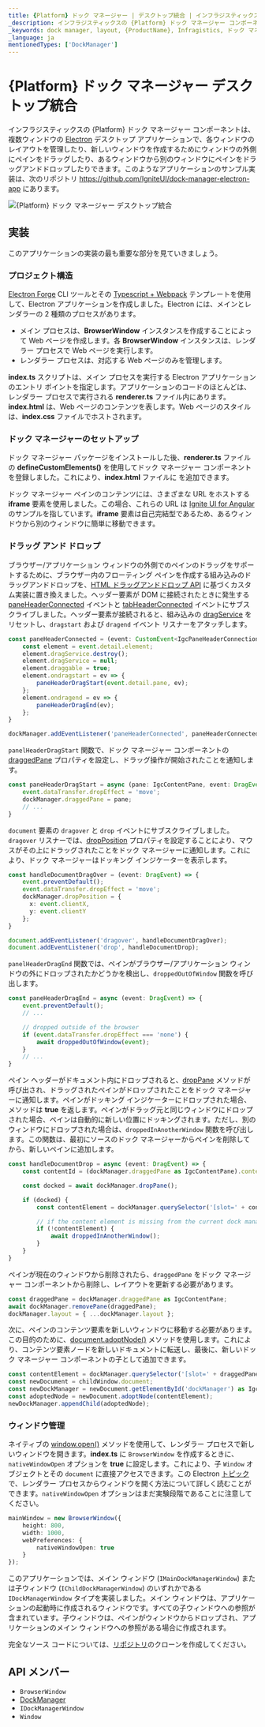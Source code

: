 ```yaml
---
title: {Platform} ドック マネージャー | デスクトップ統合 | インフラジスティックス
_description: インフラジスティックスの {Platform} ドック マネージャー コンポーネントを使用して、複数ウィンドウの Electron デスクトップ アプリケーションのレイアウトを管理します。{ProductName} ドック マネージャーのチュートリアルを是非お試しください!
_keywords: dock manager, layout, {ProductName}, Infragistics, ドック マネージャー, レイアウト, インフラジスティックス
_language: ja
mentionedTypes: ['DockManager']
---
```

# {Platform} ドック マネージャー デスクトップ統合

インフラジスティックスの {Platform} ドック マネージャー コンポーネントは、複数ウィンドウの [Electron](https://www.electronjs.org/) デスクトップ アプリケーションで、各ウィンドウのレイアウトを管理したり、新しいウィンドウを作成するためにウィンドウの外側にペインをドラッグしたり、あるウィンドウから別のウィンドウにペインをドラッグアンドドロップしたりできます。このようなアプリケーションのサンプル実装は、次のリポジトリ https://github.com/IgniteUI/dock-manager-electron-app にあります。

<!-- TODO: Add a gif of the application and a link to download the exe -->
<img class="responsive-img" src="../../images/dockmanager-electron-app.gif"
alt="{Platform} ドック マネージャー デスクトップ統合"/>

## 実装

このアプリケーションの実装の最も重要な部分を見ていきましょう。

### プロジェクト構造

[Electron Forge](https://www.electronforge.io/) CLI ツールとその [Typescript + Webpack](https://www.electronforge.io/templates/typescript-+-webpack-template) テンプレートを使用して、Electron アプリケーションを作成しました。Electron には、メインとレンダラーの 2 種類のプロセスがあります。
- メイン プロセスは、**BrowserWindow** インスタンスを作成することによって Web ページを作成します。各 **BrowserWindow** インスタンスは、レンダラー プロセスで Web ページを実行します。
- レンダラー プロセスは、対応する Web ページのみを管理します。

**index.ts** スクリプトは、メイン プロセスを実行する Electron アプリケーションのエントリ ポイントを指定します。アプリケーションのコードのほとんどは、レンダラー プロセスで実行される **renderer.ts** ファイル内にあります。**index.html** は、Web ページのコンテンツを表します。Web ページのスタイルは、**index.css** ファイルでホストされます。

### ドック マネージャーのセットアップ

ドック マネージャー パッケージをインストールした後、**renderer.ts** ファイルの **defineCustomElements()** を使用してドック マネージャー コンポーネントを登録しました。これにより、**index.html** ファイルに **<igc-dockmanager>** を追加できます。

ドック マネージャー ペインのコンテンツには、さまざまな URL をホストする **iframe** 要素を使用しました。この場合、これらの URL は [Ignite UI for Angular](https://jp.infragistics.com/products/ignite-ui-angular) のサンプルを指しています。**iframe** 要素は自己完結型であるため、あるウィンドウから別のウィンドウに簡単に移動できます。

### ドラッグ アンド ドロップ

ブラウザー/アプリケーション ウィンドウの外側でのペインのドラッグをサポートするために、ブラウザー内のフローティング ペインを作成する組み込みのドラッグアンドドロップを、[HTML ドラッグアンドドロップ API](https://developer.mozilla.org/ja/docs/Web/API/HTML_Drag_and_Drop_API) に基づくカスタム実装に置き換えました。ヘッダー要素が DOM に接続されたときに発生する [paneHeaderConnected](https://www.infragistics.com/products/ignite-ui/dock-manager/docs/typescript/latest/interfaces/igcdockmanagereventmap.html#paneheaderconnected) イベントと [tabHeaderConnected](https://www.infragistics.com/products/ignite-ui/dock-manager/docs/typescript/latest/interfaces/igcdockmanagereventmap.html#tabheaderconnected) イベントにサブスクライブしました。ヘッダー要素が接続されると、組み込みの [dragService](https://www.infragistics.com/products/ignite-ui/dock-manager/docs/typescript/latest/interfaces/igcpaneheaderelement.html#dragservice) をリセットし、`dragstart` および `dragend` イベント リスナーをアタッチします。

```ts
const paneHeaderConnected = (event: CustomEvent<IgcPaneHeaderConnectionEventArgs>) => {
    const element = event.detail.element;
    element.dragService.destroy();
    element.dragService = null;
    element.draggable = true;
    element.ondragstart = ev => {
        paneHeaderDragStart(event.detail.pane, ev);
    };
    element.ondragend = ev => {
        paneHeaderDragEnd(ev);
    };
}

dockManager.addEventListener('paneHeaderConnected', paneHeaderConnected);
```


`panelHeaderDragStart` 関数で、ドック マネージャー コンポーネントの [draggedPane](https://www.infragistics.com/products/ignite-ui/dock-manager/docs/typescript/latest/interfaces/igcdockmanagercomponent.html#draggedpane) プロパティを設定し、ドラッグ操作が開始されたことを通知します。

```ts
const paneHeaderDragStart = async (pane: IgcContentPane, event: DragEvent) => {
    event.dataTransfer.dropEffect = 'move';
    dockManager.draggedPane = pane;
    // ...
}
```

`document` 要素の `dragover` と `drop` イベントにサブスクライブしました。`dragover` リスナーでは、[dropPosition](https://www.infragistics.com/products/ignite-ui/dock-manager/docs/typescript/latest/interfaces/igcdockmanagercomponent.html#dropposition) プロパティを設定することにより、マウスがその上にドラッグされたことをドック マネージャーに通知します。これにより、ドック マネージャーはドッキング インジケーターを表示します。

```ts
const handleDocumentDragOver = (event: DragEvent) => {
    event.preventDefault();
    event.dataTransfer.dropEffect = 'move';
    dockManager.dropPosition = {
      x: event.clientX,
      y: event.clientY
    };
}

document.addEventListener('dragover', handleDocumentDragOver);
document.addEventListener('drop', handleDocumentDrop);
```

`panelHeaderDragEnd` 関数では、ペインがブラウザー/アプリケーション ウィンドウの外にドロップされたかどうかを検出し、`droppedOutOfWindow` 関数を呼び出します。

```ts
const paneHeaderDragEnd = async (event: DragEvent) => {
    event.preventDefault();
    // ...

    // dropped outside of the browser
    if (event.dataTransfer.dropEffect === 'none') {
        await droppedOutOfWindow(event);
    }
    // ...
}
```

ペイン ヘッダーがドキュメント内にドロップされると、[dropPane](https://www.infragistics.com/products/ignite-ui/dock-manager/docs/typescript/latest/interfaces/igcdockmanagercomponent.html#droppane) メソッドが呼び出され、ドラッグされたペインがドロップされたことをドック マネージャーに通知します。ペインがドッキング インジケーターにドロップされた場合、メソッドは **true** を返します。ペインがドラッグ元と同じウィンドウにドロップされた場合、ペインは自動的に新しい位置にドッキングされます。ただし、別のウィンドウにドロップされた場合は、`droppedInAnotherWindow` 関数を呼び出します。この関数は、最初にソースのドック マネージャーからペインを削除してから、新しいペインに追加します。

```ts
const handleDocumentDrop = async (event: DragEvent) => {
    const contentId = (dockManager.draggedPane as IgcContentPane).contentId;

    const docked = await dockManager.dropPane();

    if (docked) {
        const contentElement = dockManager.querySelector('[slot=' + contentId + ']');

        // if the content element is missing from the current dock manager it means it comes from another window
        if (!contentElement) {
            await droppedInAnotherWindow();
        }
    }
}
```

ペインが現在のウィンドウから削除されたら、`draggedPane` をドック マネージャー コンポーネントから削除し、レイアウトを更新する必要があります。

```ts
const draggedPane = dockManager.draggedPane as IgcContentPane;
await dockManager.removePane(draggedPane);
dockManager.layout = { ...dockManager.layout };
```

次に、ペインのコンテンツ要素を新しいウィンドウに移動する必要があります。この目的のために、[document.adoptNode()](https://developer.mozilla.org/ja/docs/Web/API/Document/adoptNode) メソッドを使用します。これにより、コンテンツ要素ノードを新しいドキュメントに転送し、最後に、新しいドック マネージャー コンポーネントの子として追加できます。

```ts
const contentElement = dockManager.querySelector('[slot=' + draggedPane.contentId + ']');
const newDocument = childWindow.document;
const newDockManager = newDocument.getElementById('dockManager') as IgcDockManagerComponent;
const adoptedNode = newDocument.adoptNode(contentElement);
newDockManager.appendChild(adoptedNode);
```

### ウィンドウ管理

ネイティブの [window.open()](https://developer.mozilla.org/ja-JP/docs/Web/API/Window/open) メソッドを使用して、レンダラー プロセスで新しいウィンドウを開きます。**index.ts** に `BrowserWindow` を作成するときに、`nativeWindowOpen` オプションを **true** に設定します。これにより、子 `Window` オブジェクトとその `document` に直接アクセスできます。この Electron [トピック](https://www.electronjs.org/docs/api/window-open)で、レンダラー プロセスからウィンドウを開く方法について詳しく読むことができます。`nativeWindowOpen` オプションはまだ実験段階であることに注意してください。

```ts
mainWindow = new BrowserWindow({
    height: 800,
    width: 1000,
    webPreferences: {
        nativeWindowOpen: true
    }
});
```

このアプリケーションでは、メイン ウィンドウ (`IMainDockManagerWindow`) または子ウィンドウ (`IChildDockManagerWindow`) のいずれかである `IDockManagerWindow` タイプを実装しました。メイン ウィンドウは、アプリケーションの起動時に作成されるウィンドウです。すべての子ウィンドウへの参照が含まれています。子ウィンドウは、ペインがウィンドウからドロップされ、アプリケーションのメイン ウィンドウへの参照がある場合に作成されます。

完全なソース コードについては、[リポジトリ](https://github.com/IgniteUI/dock-manager-electron-app)のクローンを作成してください。

 ## API メンバー

 - `BrowserWindow`
 - [DockManager]({environment:infragisticsBaseUrl}/products/ignite-ui/dock-manager/docs/typescript/latest/classes/igcdockmanagercomponent.html)
 - `IDockManagerWindow`
 - `Window`